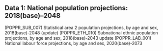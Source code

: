 

## Data 1: National population projections: 2018(base)–2048
(POPPR_SUB_007) Statistical area 2 population projections, by age and sex, 2018(base)-2048 (update)
(POPPR_ETH_010) Subnational ethnic population projections, by age and sex, 2018(base)-2043 update
(POPPR_LAB_001) National labour force projections, by age and sex, 2020(base)-2073